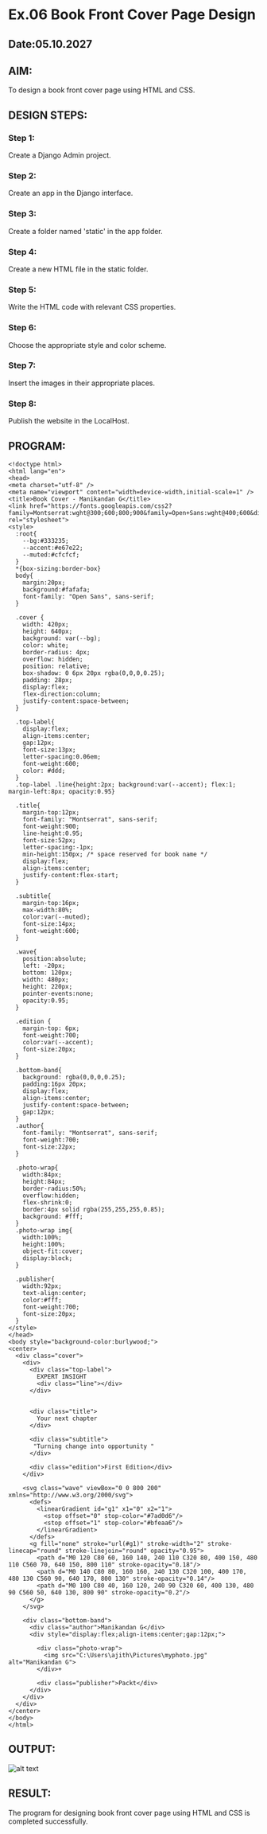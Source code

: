 # Ex.06 Book Front Cover Page Design
## Date:05.10.2027

## AIM:
To design a book front cover page using HTML and CSS.

## DESIGN STEPS:

### Step 1:
Create a Django Admin project.

### Step 2:
Create an app in the Django interface.

### Step 3:
Create a folder named 'static' in the app folder.

### Step 4:
Create a new HTML file in the static folder.

### Step 5:
Write the HTML code with relevant CSS properties.

### Step 6:
Choose the appropriate style and color scheme.

### Step 7:
Insert the images in their appropriate places.

### Step 8:
Publish the website in the LocalHost.

## PROGRAM:
```
<!doctype html>
<html lang="en">
<head>
<meta charset="utf-8" />
<meta name="viewport" content="width=device-width,initial-scale=1" />
<title>Book Cover - Manikandan G</title>
<link href="https://fonts.googleapis.com/css2?family=Montserrat:wght@300;600;800;900&family=Open+Sans:wght@400;600&display=swap" rel="stylesheet">
<style>
  :root{
    --bg:#333235;
    --accent:#e67e22;
    --muted:#cfcfcf;
  }
  *{box-sizing:border-box}
  body{
    margin:20px;
    background:#fafafa;
    font-family: "Open Sans", sans-serif;
  }

  .cover {
    width: 420px;
    height: 640px;
    background: var(--bg);
    color: white;
    border-radius: 4px;
    overflow: hidden;
    position: relative;
    box-shadow: 0 6px 20px rgba(0,0,0,0.25);
    padding: 28px;
    display:flex;
    flex-direction:column;
    justify-content:space-between;
  }

  .top-label{
    display:flex;
    align-items:center;
    gap:12px;
    font-size:13px;
    letter-spacing:0.06em;
    font-weight:600;
    color: #ddd;
  }
  .top-label .line{height:2px; background:var(--accent); flex:1; margin-left:8px; opacity:0.95}

  .title{
    margin-top:12px;
    font-family: "Montserrat", sans-serif;
    font-weight:900;
    line-height:0.95;
    font-size:52px;
    letter-spacing:-1px;
    min-height:150px; /* space reserved for book name */
    display:flex;
    align-items:center;
    justify-content:flex-start;
  }

  .subtitle{
    margin-top:16px;
    max-width:80%;
    color:var(--muted);
    font-size:14px;
    font-weight:600;
  }

  .wave{
    position:absolute;
    left: -20px;
    bottom: 120px;
    width: 480px;
    height: 220px;
    pointer-events:none;
    opacity:0.95;
  }

  .edition {
    margin-top: 6px;
    font-weight:700;
    color:var(--accent);
    font-size:20px;
  }

  .bottom-band{
    background: rgba(0,0,0,0.25);
    padding:16px 20px;
    display:flex;
    align-items:center;
    justify-content:space-between;
    gap:12px;
  }
  .author{
    font-family: "Montserrat", sans-serif;
    font-weight:700;
    font-size:22px;
  }

  .photo-wrap{
    width:84px;
    height:84px;
    border-radius:50%;
    overflow:hidden;
    flex-shrink:0;
    border:4px solid rgba(255,255,255,0.85);
    background: #fff;
  }
  .photo-wrap img{
    width:100%;
    height:100%;
    object-fit:cover;
    display:block;
  }

  .publisher{
    width:92px;
    text-align:center;
    color:#fff;
    font-weight:700;
    font-size:20px;
  }
</style>
</head>
<body style="background-color:burlywood;">
<center>
  <div class="cover">
    <div>
      <div class="top-label">
        EXPERT INSIGHT
        <div class="line"></div>
      </div>

      
      <div class="title">
        Your next chapter
      </div>

      <div class="subtitle">
       "Turning change into opportunity "
      </div>

      <div class="edition">First Edition</div>
    </div>

    <svg class="wave" viewBox="0 0 800 200" xmlns="http://www.w3.org/2000/svg">
      <defs>
        <linearGradient id="g1" x1="0" x2="1">
          <stop offset="0" stop-color="#7ad0d6"/>
          <stop offset="1" stop-color="#bfeaa6"/>
        </linearGradient>
      </defs>
      <g fill="none" stroke="url(#g1)" stroke-width="2" stroke-linecap="round" stroke-linejoin="round" opacity="0.95">
        <path d="M0 120 C80 60, 160 140, 240 110 C320 80, 400 150, 480 110 C560 70, 640 150, 800 110" stroke-opacity="0.18"/>
        <path d="M0 140 C80 80, 160 160, 240 130 C320 100, 400 170, 480 130 C560 90, 640 170, 800 130" stroke-opacity="0.14"/>
        <path d="M0 100 C80 40, 160 120, 240 90 C320 60, 400 130, 480 90 C560 50, 640 130, 800 90" stroke-opacity="0.2"/>
      </g>
    </svg>

    <div class="bottom-band">
      <div class="author">Manikandan G</div>
      <div style="display:flex;align-items:center;gap:12px;">
        
        <div class="photo-wrap">
          <img src="C:\Users\ajith\Pictures\myphoto.jpg" alt="Manikandan G">
        </div>+
        
        <div class="publisher">Packt</div>
      </div>
    </div>
  </div>
</center>
</body>
</html>

```

## OUTPUT:

![alt text](<Screenshot 2025-10-05 223704.png>)


## RESULT:
The program for designing book front cover page using HTML and CSS is completed successfully.
